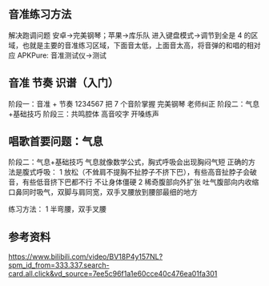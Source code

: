 ## 音准练习方法

解决跑调问题
安卓->完美钢琴；苹果->库乐队
进入键盘模式->调节到全是 4 的区域，也就是主要的音准练习区域，下面音太低，上面音太高，将音弹的和唱的相对应
APKPure: 音准测试仪->测试

## 音准 节奏 识谱（入门）

阶段一：音准 + 节奏 1234567
把 7 个音阶掌握 完美钢琴 老师纠正
阶段二：气息+基础技巧
阶段三：共鸣腔体 高音咬字 开嗓练声

## 唱歌首要问题：气息

阶段二：气息+基础技巧
气息就像数学公式，胸式呼吸会出现胸闷气短
正确的方法是腹式呼吸：
1 放松（不耸肩不提胸不扯脖子不挤下巴），有些高音扯脖子会破音，有些低音挤下巴都不行
不让身体僵硬
2 稀奇腹部向外扩张 吐气腹部向内收缩
口鼻同时吸气，双脚与肩同宽，双手叉腰放到腰部最细的地方

练习方法：
1 半弯腰，双手叉腰

## 参考资料

https://www.bilibili.com/video/BV18P4y157NL?spm_id_from=333.337.search-card.all.click&vd_source=7ee5c96f1a1e60cce40c476ea01fa301
